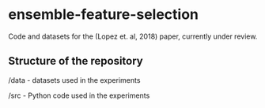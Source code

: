 # ensemble-feature-selection
Code and datasets for the (Lopez et. al, 2018) paper, currently under review.

## Structure of the repository
/data - datasets used in the experiments

/src - Python code used in the experiments
